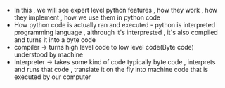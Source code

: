 - In this , we will see expert level python features , how they work , how they implement , how we use them in python code
- How python code is actually ran and executed - python is interpreted programming language , althrough it's interprested , it's also compiled and turns it into a byte code
- compiler -> turns high level code to low level code(Byte code) understood by machine
- Interpreter -> takes some kind of code typically byte code , interprets and runs that code , translate it on the fly into machine code that is executed by our computer